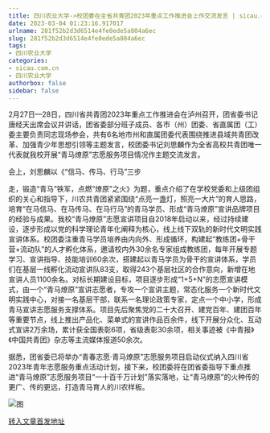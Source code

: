 ```yaml
---
title: 四川农业大学->校团委在全省共青团2023年重点工作推进会上作交流发言 | sicau.com.cn
date: 2023-03-04 01:23:16.917017
urlname: 281f52b2d3d6514e4fe0ede5a804a6ec
slug: 281f52b2d3d6514e4fe0ede5a804a6ec
tags: 
- 四川农业大学
categories:
- sicau.com.cn
- 四川农业大学
authorbox: false
sidebar: false
---
```

2月27日—28日，四川省共青团2023年重点工作推进会在泸州召开，团省委书记唐经天出席会议并讲话，团省委部分班子成员、各市（州）团委、省直属团（工）委主要负责同志现场参会，共有6名地市州和直属团委代表围绕推进县域共青团改革、加强青少年思想引领等主题发言，校团委书记刘思麟作为全省高校共青团唯一代表就我校开展“青马燎原”志愿服务项目情况作主题交流发言。  

会上，刘思麟以《“信马、传马、行马”三步
<!--more-->
走，锻造“青马”铁军，点燃“燎原”之火》为题，重点介绍了在学校党委和上级团组织的关心和指导下，川农共青团紧紧围绕“点亮一盏灯，照亮一大片”的育人思路，培育“在马信马、在马传马、在马行马”的青马学员、形成“青马燎原”宣讲品牌项目的经验与成果。我校“青马燎原”志愿宣讲项目自2018年启动以来，经过持续建设，逐步形成以党的科学理论青年化阐释为核心，线上线下双轨的新时代文明实践宣讲体系。校团委注重青马学员培养由内向外、形成循环，构建起“教练团+骨干营+流动队”的人才孵化体系，邀请校内外30余名专家组成教练团，每年开展专题学习、宣讲指导、技能培训60余次，搭建起以青马学员为骨干的宣讲体系，学员们在基层一线孵化流动宣讲队83支，取得243个基层社区的合作意向，新增在地宣讲人员1100余名。对标长期建设目标，项目逐步形成“1+5+N”的志愿宣讲模式，由一个“青马燎原”宣讲志愿者，专攻一个宣讲主题，常态化服务一个新时代文明实践中心，对接一名基层干部，联系一名理论政策专家，定点一个中小学，形成青马宣讲志愿服务支撑体系。项目先后聚焦党的二十大召开、建党百年、建团百年等重要节点，线上推出产品化、菜单式的宣讲作品百余件，线下开展分众化、互动式宣讲2万余场，累计获全国表彰6项，省级表彰30余项，相关事迹被《中青报》《中国共青团》杂志等主流媒体报道50余次。

据悉，团省委已将举办“青春志愿·青马燎原”志愿服务项目启动仪式纳入四川省2023年青年志愿服务重点活动计划，接下来，校团委将在团省委指导下重点推进“青马燎原”志愿服务项目“一十百千万计划”落实落地，让“青马燎原”的火种传的更广、传的更远，打造青马育人的川农样板。

![图](https://news.sicau.edu.cn/__local/5/20/23/D357A0B5A5C9EC449B5929463B0_3A3CFE7E_1F0FEC.png)

[转入文章首发地址](https://news.sicau.edu.cn/info/1078/71164.htm)